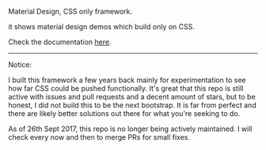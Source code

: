 Material Design, CSS only framework.

it shows material design demos which build only on CSS.

Check the documentation [here](http://mildrenben.github.io/surface).

---

Notice:

I built this framework a few years back mainly for experimentation to see how far CSS could be pushed functionally. It's great that this repo is still active with issues and pull requests and a decent amount of stars, but to be honest, I did not build this to be the next bootstrap. It is far from perfect and there are likely better solutions out there for what you're seeking to do.

As of 26th Sept 2017, this repo is no longer being actively maintained. I will check every now and then to merge PRs for small fixes.
